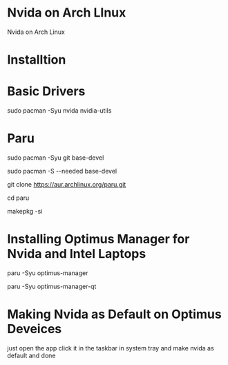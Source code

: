 # Nvida on Arch LInux
 Nvida on Arch Linux


# Installtion


# Basic Drivers


sudo pacman -Syu nvida nvidia-utils


# Paru 


sudo pacman -Syu git base-devel


sudo pacman -S --needed base-devel


git clone https://aur.archlinux.org/paru.git


cd paru


makepkg -si


# Installing Optimus Manager for Nvida and Intel Laptops


paru -Syu optimus-manager


paru -Syu optimus-manager-qt


# Making Nvida as Default on Optimus Deveices


just open the app click it in the taskbar in system tray and make nvida as default and done